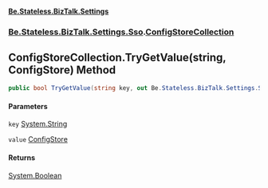 #### [Be.Stateless.BizTalk.Settings](README.md 'README')
### [Be.Stateless.BizTalk.Settings.Sso](Be.Stateless.BizTalk.Settings.Sso.md 'Be.Stateless.BizTalk.Settings.Sso').[ConfigStoreCollection](ConfigStoreCollection.md 'Be.Stateless.BizTalk.Settings.Sso.ConfigStoreCollection')

## ConfigStoreCollection.TryGetValue(string, ConfigStore) Method

```csharp
public bool TryGetValue(string key, out Be.Stateless.BizTalk.Settings.Sso.ConfigStore value);
```
#### Parameters

<a name='Be.Stateless.BizTalk.Settings.Sso.ConfigStoreCollection.TryGetValue(string,Be.Stateless.BizTalk.Settings.Sso.ConfigStore).key'></a>

`key` [System.String](https://docs.microsoft.com/en-us/dotnet/api/System.String 'System.String')

<a name='Be.Stateless.BizTalk.Settings.Sso.ConfigStoreCollection.TryGetValue(string,Be.Stateless.BizTalk.Settings.Sso.ConfigStore).value'></a>

`value` [ConfigStore](ConfigStore.md 'Be.Stateless.BizTalk.Settings.Sso.ConfigStore')

#### Returns
[System.Boolean](https://docs.microsoft.com/en-us/dotnet/api/System.Boolean 'System.Boolean')